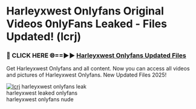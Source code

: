 # Harleyxwest Onlyfans Original Videos 0nlyFans Leaked - Files Updated! (lcrj)

<h3>🔴 CLICK HERE 🌐==►► <a href="https://tinyurl.com/4seja8ks" rel="nofollow">Harleyxwest Onlyfans Updated Files</a></h3>

Get Harleyxwest Onlyfans and all content. Now you can access all videos and pictures of Harleyxwest Onlyfans. New Updated Files 2025!

[![lcrj](https://i.imgur.com/EWjZXRe.gif)](https://tinyurl.com/4seja8ks)
harleyxwest onlyfans leak<br>
harleyxwest leaked onlyfans<br>
harleyxwest onlyfans nude